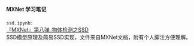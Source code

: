 #### MXNet 学习笔记
`ssd.ipynb`:<br>
[『MXNet』第八弹_物体检测之SSD](https://www.cnblogs.com/hellcat/p/9108647.html)<br>
SSD模型原理及简易SSD实现，文件来自MXNet文档，附有个人脚注方便理解。<br>

